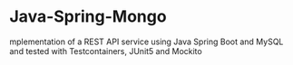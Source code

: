# Java-Spring-Mongo
mplementation of a REST API service using Java Spring Boot and MySQL and tested with Testcontainers, JUnit5 and Mockito
